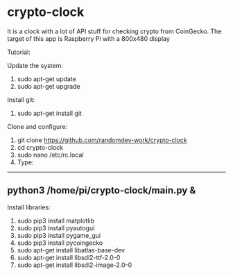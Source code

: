 # crypto-clock
It is a clock with a lot of API stuff for checking crypto from CoinGecko.
The target of this app is Raspberry Pi with a 800x480 display

Tutorial:

Update the system:

1. sudo apt-get update
2. sudo apt-get upgrade

Install git:

1. sudo apt-get install git

Clone and configure:

1. git clone https://github.com/randomdev-work/crypto-clock
2. cd crypto-clock
3. sudo nano /etc/rc.local
4. Type:

----------------
python3 /home/pi/crypto-clock/main.py &
----------------

Install libraries:

1. sudo pip3 install matplotlib
2. sudo pip3 install pyautogui
3. sudo pip3 install pygame_gui
4. sudo pip3 install pycoingecko
5. sudo apt-get install libatlas-base-dev
6. sudo apt-get install libsdl2-ttf-2.0-0
7. sudo apt-get install libsdl2-image-2.0-0
